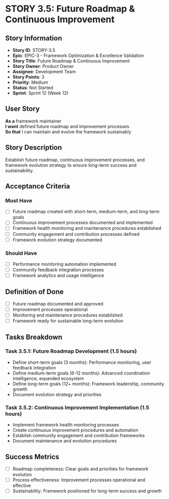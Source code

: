 # STORY 3.5: Future Roadmap & Continuous Improvement

## Story Information
- **Story ID**: STORY-3.5
- **Epic**: EPIC-3 - Framework Optimization & Excellence Validation
- **Story Title**: Future Roadmap & Continuous Improvement
- **Story Owner**: Product Owner
- **Assignee**: Development Team
- **Story Points**: 3
- **Priority**: Medium
- **Status**: Not Started
- **Sprint**: Sprint 12 (Week 12)

## User Story

**As a** framework maintainer  
**I want** defined future roadmap and improvement processes  
**So that** I can maintain and evolve the framework sustainably

## Story Description

Establish future roadmap, continuous improvement processes, and framework evolution strategy to ensure long-term success and sustainability.

## Acceptance Criteria

### Must Have
- [ ] Future roadmap created with short-term, medium-term, and long-term goals
- [ ] Continuous improvement processes documented and implemented
- [ ] Framework health monitoring and maintenance procedures established
- [ ] Community engagement and contribution processes defined
- [ ] Framework evolution strategy documented

### Should Have
- [ ] Performance monitoring automation implemented
- [ ] Community feedback integration processes
- [ ] Framework analytics and usage intelligence

## Definition of Done

- [ ] Future roadmap documented and approved
- [ ] Improvement processes operational
- [ ] Monitoring and maintenance procedures established
- [ ] Framework ready for sustainable long-term evolution

## Tasks Breakdown

### Task 3.5.1: Future Roadmap Development (1.5 hours)
- Define short-term goals (3 months): Performance monitoring, user feedback integration
- Define medium-term goals (6-12 months): Advanced coordination intelligence, expanded ecosystem
- Define long-term goals (12+ months): Framework leadership, community growth
- Document evolution strategy and priorities

### Task 3.5.2: Continuous Improvement Implementation (1.5 hours)
- Implement framework health monitoring processes
- Create continuous improvement procedures and automation
- Establish community engagement and contribution frameworks
- Document maintenance and evolution procedures

## Success Metrics

- [ ] Roadmap completeness: Clear goals and priorities for framework evolution
- [ ] Process effectiveness: Improvement processes operational and effective
- [ ] Sustainability: Framework positioned for long-term success and growth